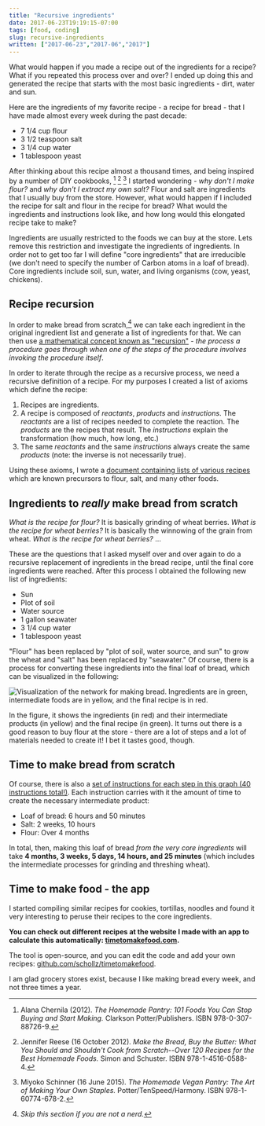 ```yaml
---
title: "Recursive ingredients"
date: 2017-06-23T19:19:15-07:00
tags: [food, coding]
slug: recursive-ingredients
written: ["2017-06-23","2017-06","2017"]
---
```


What would happen if you made a recipe out of the ingredients for a recipe? What if you repeated this process over and over? I ended up doing this and generated the recipe that starts with the most basic ingredients - dirt, water and sun.


Here are the ingredients of my favorite recipe - a recipe for bread - that I have made almost every week during the past decade:

-   7 1/4 cup flour
-   3 1/2 teaspoon salt
-   3 1/4 cup water
-   1 tablespoon yeast

After thinking about this recipe almost a thousand times, and being inspired by a number of DIY cookbooks, [^1] [^2] [^3] I started wondering - *why don't I make flour?* and *why don't I extract my own salt?* Flour and salt are ingredients that I usually buy from the store. However, what would happen if I included the recipe for salt and flour in the recipe for bread? What would the ingredients and instructions look like, and how long would this elongated recipe take to make?

Ingredients are usually restricted to the foods we can buy at the store. Lets remove this restriction and investigate the ingredients of ingredients. In order not to get too far I will define "core ingredients" that are irreducible (we don't need to specify the number of Carbon atoms in a loaf of bread). Core ingredients include soil, sun, water, and living organisms (cow, yeast, chickens).

## Recipe recursion

In order to make bread from scratch,[^4] we can take each ingredient in the original ingredient list and generate a list of ingredients for that. We can then use [a mathematical concept known as "recursion"](https://en.wikipedia.org/wiki/Recursion) - *the process a procedure goes through when one of the steps of the procedure involves invoking the procedure itself*.

In order to iterate through the recipe as a recursive process, we need a recursive definition of a recipe. For my purposes I created a list of axioms which define the recipe:

1.  Recipes are ingredients.
2.  A recipe is composed of *reactants*, *products* and *instructions*. The *reactants* are a list of recipes needed to complete the reaction. The *products* are the recipes that result. The *instructions* explain the transformation (how much, how long, etc.)
3.  The same *reactants* and the same *instructions* always create the same *products* (note: the inverse is not necessarily true).

Using these axioms, I wrote a [document containing lists of various recipes](https://github.com/schollz/timetomakefood/blob/master/datav2/data.toml) which are known precursors to flour, salt, and many other foods.

## Ingredients to *really* make bread from scratch

*What is the recipe for flour?* It is basically grinding of wheat berries. *What is the recipe for wheat berries?* It is basically the winnowing of the grain from wheat. *What is the recipe for wheat berries?* ...

These are the questions that I asked myself over and over again to do a recursive replacement of ingredients in the bread recipe, until the final core ingredients were reached. After this process I obtained the following new list of ingredients:

-   Sun
-   Plot of soil
-   Water source
-   1 gallon seawater
-   3 1/4 cup water
-   1 tablespoon yeast

"Flour" has been replaced by "plot of soil, water source, and sun" to grow the wheat and "salt" has been replaced by "seawater." Of course, there is a process for converting these ingredients into the final loaf of bread, which can be visualized in the following:

![Visualization of the network for making bread. Ingredients are in green, intermediate foods are in yellow, and the final recipe is in red.](/img/bread-graph.png)

In the figure, it shows the ingredients (in red) and their intermediate products (in yellow) and the final recipe (in green). It turns out there is a good reason to buy flour at the store - there are a lot of steps and a lot of materials needed to create it! I bet it tastes good, though.

## Time to make bread from scratch


Of course, there is also a [set of instructions for each step in this graph (40 instructions total!)](http://timetomakefood.com/loaf-of-bread/bread-dough/salt/flour/wheat-berries/cured-wheat/field-of-wheat/). Each instruction carries with it the amount of time to create the necessary intermediate product:

-   Loaf of bread: 6 hours and 50 minutes
-   Salt: 2 weeks, 10 hours
-   Flour: Over 4 months

In total, then, making this loaf of bread *from the very core ingredients* will take **4 months, 3 weeks, 5 days, 14 hours, and 25 minutes** (which includes the intermediate processes for grinding and threshing wheat).

## Time to make food - the app

I started compiling similar recipes for cookies, tortillas, noodles and found it very interesting to peruse their recipes to the core ingredients.

**You can check out different recipes at the website I made with an app to calculate this automatically: [timetomakefood.com](https://timetomakefood.com).**

The tool is open-source, and you can edit the code and add your own recipes: [github.com/schollz/timetomakefood](https://github.com/schollz/timetomakefood).

I am glad grocery stores exist, because I like making bread every week, and not three times a year.

[^1]: Alana Chernila (2012). *The Homemade Pantry: 101 Foods You Can Stop Buying and Start Making.* Clarkson Potter/Publishers. ISBN 978-0-307-88726-9.

[^2]: Jennifer Reese (16 October 2012). *Make the Bread, Buy the Butter: What You Should and Shouldn't Cook from Scratch--Over 120 Recipes for the Best Homemade Foods.* Simon and Schuster. ISBN 978-1-4516-0588-4.

[^3]: Miyoko Schinner (16 June 2015). *The Homemade Vegan Pantry: The Art of Making Your Own Staples.* Potter/TenSpeed/Harmony. ISBN 978-1-60774-678-2.

[^4]: *Skip this section if you are not a nerd.*
